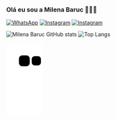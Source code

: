 ### Olá eu sou a Milena Baruc 👋🏼🩶

[![WhatsApp](https://img.shields.io/badge/WhatsApp-25D366?style=for-the-badge&logo=whatsapp&logoColor=white)](https://w.app/kLrMbP)
[![Instagram](https://img.shields.io/badge/Instagram-E4405F?style=for-the-badge&logo=instagram&logoColor=white)](https://instagram.com/mibaruc)
[![Instagram](https://img.shields.io/badge/LinkedIn-0077B5?style=for-the-badge&logo=linkedin&logoColor=white)](www.linkedin.com/in/milenabaruc)

![Milena Baruc GitHub stats](https://github-readme-stats.vercel.app/api?username=MilenaBaruc&show_icons=true&theme=radical)
![Top Langs](https://github-readme-stats.vercel.app/api/top-langs/?username=MilenaBaruc&hide_progress=true)

![Snake animation](https://github.com/MilenaBaruc/MilenaBaruc/blob/output/github-contribution-grid-snake.svg)
